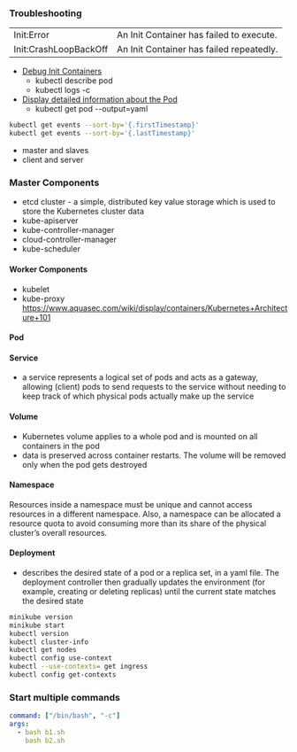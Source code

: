 

### Troubleshooting
|                       |                                          |
| --------------------- | ---------------------------------------- |
| Init:Error            | An Init Container has failed to execute. |
| Init:CrashLoopBackOff | An Init Container has failed repeatedly. |


- [Debug Init Containers](https://kubernetes.io/docs/tasks/debug-application-cluster/debug-init-containers/)
  - kubectl describe pod <pod-name>
  - kubectl logs <pod-name> -c <init-container-2>
- [Display detailed information about the Pod](https://kubernetes.io/docs/tasks/debug-application-cluster/determine-reason-pod-failure/)
  - kubectl get pod --output=yaml
```bash
kubectl get events --sort-by='{.firstTimestamp}'
kubectl get events --sort-by='{.lastTimestamp}'
```

- master and slaves
- client and server
### Master Components
- etcd cluster - a simple, distributed key value storage which is used to store the Kubernetes cluster data
- kube-apiserver
- kube-controller-manager
- cloud-controller-manager
- kube-scheduler

#### Worker Components
- kubelet
- kube-proxy
https://www.aquasec.com/wiki/display/containers/Kubernetes+Architecture+101
#### Pod
#### Service
- a service represents a logical set of pods and acts as a gateway, allowing (client) pods to send requests to the service without needing to keep track of which physical pods actually make up the service
#### Volume
- Kubernetes volume applies to a whole pod and is mounted on all containers in the pod
- data is preserved across container restarts. The volume will be removed only when the pod gets destroyed

#### Namespace
Resources inside a namespace must be unique and cannot access resources in a different namespace. Also, a namespace can be allocated a resource quota to avoid consuming more than its share of the physical cluster’s overall resources.

#### Deployment
- describes the desired state of a pod or a replica set, in a yaml file. The deployment controller then gradually updates the environment (for example, creating or deleting replicas) until the current state matches the desired state

```bash
minikube version
minikube start
kubectl version
kubectl cluster-info
kubectl get nodes
kubectl config use-context
kubectl --use-contexts= get ingress
kubectl config get-contexts
```


### Start multiple commands
```yaml
command: ["/bin/bash", "-c"]
args:
  - bash b1.sh
    bash b2.sh
```